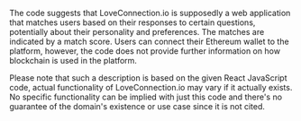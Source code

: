 The code suggests that LoveConnection.io is supposedly a web application that matches users based on their responses to certain questions, potentially about their personality and preferences. The matches are indicated by a match score. Users can connect their Ethereum wallet to the platform, however, the code does not provide further information on how blockchain is used in the platform.

Please note that such a description is based on the given React JavaScript code, actual functionality of LoveConnection.io may vary if it actually exists. No specific functionality can be implied with just this code and there's no guarantee of the domain's existence or use case since it is not cited.